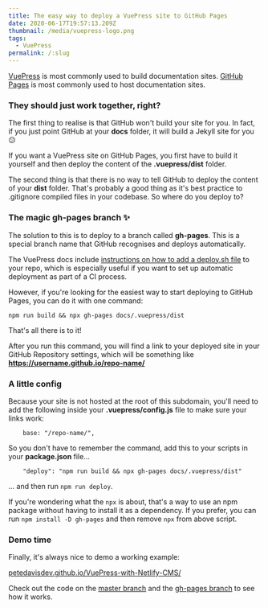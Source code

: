 ```yaml
---
title: The easy way to deploy a VuePress site to GitHub Pages
date: 2020-06-17T19:57:13.209Z
thumbnail: /media/vuepress-logo.png
tags:
  - VuePress
permalink: /:slug
---
```

[VuePress](https://vuepress.vuejs.org/) is most commonly used to build documentation sites. 
[GitHub Pages](https://pages.github.com/) is most commonly used to host documentation sites.

### They should just work together, right?

The first thing to realise is that GitHub won't build your site for you. In fact, if you just point GitHub at your **docs** folder, it will build a Jekyll site for you :confused:

If you want a VuePress site on GitHub Pages, you first have to build it yourself and then deploy the content of the **.vuepress/dist** folder.

The second thing is that there is no way to tell GitHub to deploy the content of your **dist** folder. That's probably a good thing as it's best practice to .gitignore compiled files in your codebase. So where do you deploy to?

### The magic gh-pages branch :sparkles:

The solution to this is to deploy to a branch called **gh-pages**. This is a special branch name that GitHub recognises and deploys automatically.

The VuePress docs include [instructions on how to add a deploy.sh file](https://vuepress.vuejs.org/guide/deploy.html#github-pages) to your repo, which is especially useful if you want to set up automatic deployment as part of a CI process. 

However, if you're looking for the easiest way to start deploying to GitHub Pages, you can do it with one command:

```
npm run build && npx gh-pages docs/.vuepress/dist
```

That's all there is to it!

After you run this command, you will find a link to your deployed site in your GitHub Repository settings, which will be something like **https://username.github.io/repo-name/**

### A little config

Because your site is not hosted at the root of this subdomain, you'll need to add the following inside your **.vuepress/config.js** file to make sure your links work:

```
    base: "/repo-name/",
```

So you don't have to remember the command, add this to your scripts in your **package.json** file...

```
    "deploy": "npm run build && npx gh-pages docs/.vuepress/dist"
```
... and then run `npm run deploy`.

If you're wondering what the `npx` is about, that's a way to use an npm package without having to install it as a dependency. If you prefer, you can run `npm install -D gh-pages` and then remove `npx` from above script.

### Demo time

Finally, it's always nice to demo a working example:

[petedavisdev.github.io/VuePress-with-Netlify-CMS/](https://petedavisdev.github.io/VuePress-with-Netlify-CMS/)

Check out the code on the [master branch](https://github.com/petedavisdev/VuePress-with-Netlify-CMS) and the [gh-pages branch](https://github.com/petedavisdev/VuePress-with-Netlify-CMS/tree/gh-pages) to see how it works.

<TinyLetter />